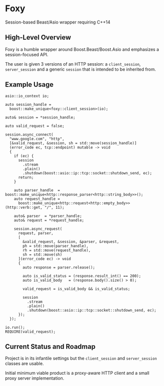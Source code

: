 # Foxy
Session-based Beast/Asio wrapper requiring C++14

## High-Level Overview

Foxy is a humble wrapper around Boost.Beast/Boost.Asio and emphasizes a
session-focused API.

The user is given 3 versions of an HTTP session: a `client_session`,
`server_session` and a generic `session` that is intended to be inherited from.

## Example Usage

```
asio::io_context io;

auto session_handle =
  boost::make_unique<foxy::client_session>(io);

auto& session = *session_handle;

auto valid_request = false;

session.async_connect(
  "www.google.com", "http",
  [&valid_request, &session, sh = std::move(session_handle)]
  (error_code ec, tcp::endpoint) mutable -> void
  {
    if (ec) {
      session
        .stream
        .plain()
        .shutdown(boost::asio::ip::tcp::socket::shutdown_send, ec);
      return;
    }

    auto parser_handle  = boost::make_unique<http::response_parser<http::string_body>>();
    auto request_handle =
      boost::make_unique<http::request<http::empty_body>>(http::verb::get, "/", 11);

    auto& parser  = *parser_handle;
    auto& request = *request_handle;

    session.async_request(
      request, parser,
      [
        &valid_request, &session, &parser, &request,
        ph = std::move(parser_handle),
        rh = std::move(request_handle),
        sh = std::move(sh)
      ](error_code ec) -> void
      {
        auto response = parser.release();

        auto is_valid_status = (response.result_int() == 200);
        auto is_valid_body   = (response.body().size() > 0);

        valid_request = is_valid_body && is_valid_status;

        session
          .stream
          .plain()
          .shutdown(boost::asio::ip::tcp::socket::shutdown_send, ec);
      });
  });

io.run();
REQUIRE(valid_request);
```

## Current Status and Roadmap

Project is in its infantile settings but the `client_session` and
`server_session` classes are usable.

Initial minimum viable product is a proxy-aware HTTP client and a small proxy
server implementation.

